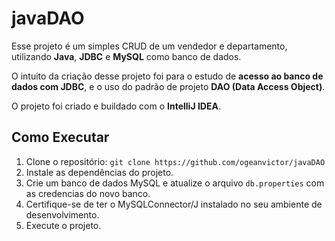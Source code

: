 # javaDAO

Esse projeto é um simples CRUD de um vendedor e departamento, utilizando **Java**, **JDBC** e **MySQL** como banco de dados.

O intuito da criação desse projeto foi para o estudo de **acesso ao banco de dados com JDBC**, e o uso do padrão de projeto **DAO (Data Access Object)**.

O projeto foi criado e buildado com o **IntelliJ IDEA**.

## Como Executar

1. Clone o repositório:
   `git clone https://github.com/ogeanvictor/javaDAO`
2. Instale as dependências do projeto.
3. Crie um banco de dados MySQL e atualize o arquivo `db.properties` com as credencias do novo banco.
4. Certifique-se de ter o MySQLConnector/J instalado no seu ambiente de desenvolvimento.
5. Execute o projeto.
